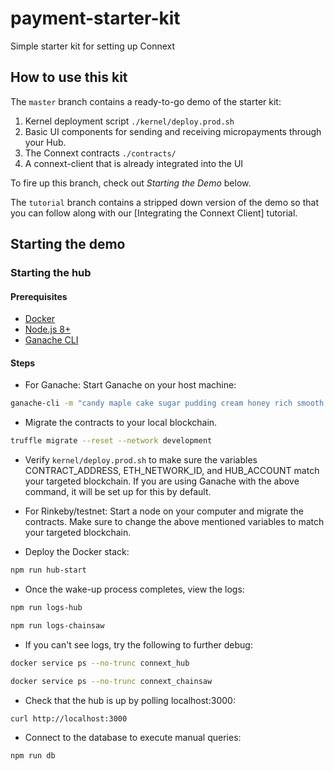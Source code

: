 # payment-starter-kit

Simple starter kit for setting up Connext

## How to use this kit

The `master` branch contains a ready-to-go demo of the starter kit:

1. Kernel deployment script `./kernel/deploy.prod.sh`
2. Basic UI components for sending and receiving micropayments through your Hub.
3. The Connext contracts `./contracts/`
4. A connext-client that is already integrated into the UI

To fire up this branch, check out _Starting the Demo_ below.

The `tutorial` branch contains a stripped down version of the demo so that you can follow along with our [Integrating the Connext Client] tutorial.

## Starting the demo

### Starting the hub

#### Prerequisites

- [Docker](https://www.docker.com/)
- [Node.js 8+](https://nodejs.org/en/)
- [Ganache CLI](https://github.com/trufflesuite/ganache-cli)

#### Steps

- For Ganache: Start Ganache on your host machine:

```bash
ganache-cli -m "candy maple cake sugar pudding cream honey rich smooth crumble sweet treat" -i 4447 -b 3
```

- Migrate the contracts to your local blockchain.

```bash
truffle migrate --reset --network development
```

- Verify `kernel/deploy.prod.sh` to make sure the variables CONTRACT_ADDRESS, ETH_NETWORK_ID, and HUB_ACCOUNT match your targeted blockchain. If you are using Ganache with the above command, it will be set up for this by default.

- For Rinkeby/testnet: Start a node on your computer and migrate the contracts. Make sure to change the above mentioned variables to match your targeted blockchain.

- Deploy the Docker stack:

```bash
npm run hub-start
```

- Once the wake-up process completes, view the logs:

```bash
npm run logs-hub
```

```bash
npm run logs-chainsaw
```

- If you can't see logs, try the following to further debug:

```bash
docker service ps --no-trunc connext_hub
```

```bash
docker service ps --no-trunc connext_chainsaw
```

- Check that the hub is up by polling localhost:3000:

```bash
curl http://localhost:3000
```

- Connect to the database to execute manual queries:

```bash
npm run db
```
